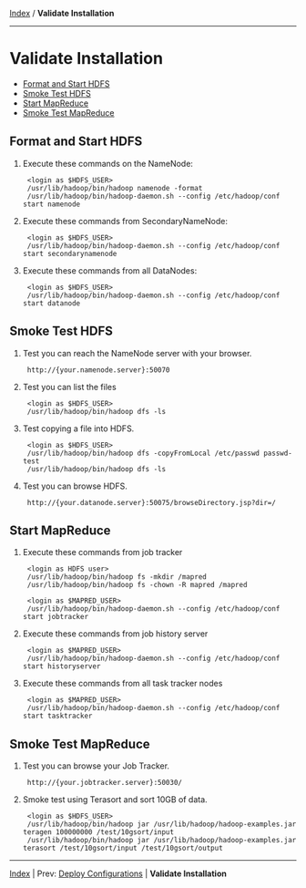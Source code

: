 [Index](./index.md) / **Validate Installation**

------

Validate Installation
==========

* [Format and Start HDFS](#format-and-start-hdfs)
* [Smoke Test HDFS](#smoke-test-hdfs)
* [Start MapReduce](#start-mapreduce)
* [Smoke Test MapReduce](#smoke-test-mapreduce)


Format and Start HDFS
-----

1. Execute these commands on the NameNode:

        <login as $HDFS_USER>        
        /usr/lib/hadoop/bin/hadoop namenode -format
        /usr/lib/hadoop/bin/hadoop-daemon.sh --config /etc/hadoop/conf start namenode

2. Execute these commands from SecondaryNameNode:

        <login as $HDFS_USER>
        /usr/lib/hadoop/bin/hadoop-daemon.sh --config /etc/hadoop/conf start secondarynamenode

3. Execute these commands from all DataNodes:

        <login as $HDFS_USER>
        /usr/lib/hadoop/bin/hadoop-daemon.sh --config /etc/hadoop/conf start datanode

Smoke Test HDFS
----

1. Test you can reach the NameNode server with your browser.

        http://{your.namenode.server}:50070
        
2. Test you can list the files

        <login as $HDFS_USER>
        /usr/lib/hadoop/bin/hadoop dfs -ls 

3. Test copying a file into HDFS.

        <login as $HDFS_USER>
        /usr/lib/hadoop/bin/hadoop dfs -copyFromLocal /etc/passwd passwd-test
        /usr/lib/hadoop/bin/hadoop dfs -ls 

4. Test you can browse HDFS.

        http://{your.datanode.server}:50075/browseDirectory.jsp?dir=/


Start MapReduce
----

1. Execute these commands from job tracker

        <login as HDFS user>
        /usr/lib/hadoop/bin/hadoop fs -mkdir /mapred
        /usr/lib/hadoop/bin/hadoop fs -chown -R mapred /mapred

        <login as $MAPRED_USER>
        /usr/lib/hadoop/bin/hadoop-daemon.sh --config /etc/hadoop/conf start jobtracker

2. Execute these commands from job history server

        <login as $MAPRED_USER>
        /usr/lib/hadoop/bin/hadoop-daemon.sh --config /etc/hadoop/conf start historyserver

3. Execute these commands from all task tracker nodes

        <login as $MAPRED_USER>
        /usr/lib/hadoop/bin/hadoop-daemon.sh --config /etc/hadoop/conf start tasktracker

Smoke Test MapReduce
----

1. Test you can browse your Job Tracker.

        http://{your.jobtracker.server}:50030/

2. Smoke test using Terasort and sort 10GB of data.

        <login as $HDFS_USER>
        /usr/lib/hadoop/bin/hadoop jar /usr/lib/hadoop/hadoop-examples.jar teragen 100000000 /test/10gsort/input
        /usr/lib/hadoop/bin/hadoop jar /usr/lib/hadoop/hadoop-examples.jar terasort /test/10gsort/input /test/10gsort/output

------

[Index](./index.md)
|
Prev: [Deploy Configurations](./deploy-configs.md)
|
**Validate Installation**
